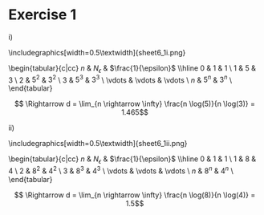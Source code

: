 # Exercise 1

i)

\includegraphics[width=0.5\textwidth]{sheet6_1i.png}

\begin{tabular}{c|cc}
  $n$ & $N_{\epsilon}$ & $\frac{1}{\epsilon}$ \\\hline
  $0$ & $1$ & $1$ \\
  $1$ & $5$ & $3$ \\
  $2$ & $5^2$ & $3^2$ \\
  $3$ & $5^3$ & $3^3$ \\
  \vdots & \vdots & \vdots \\
  $n$ & $5^n$ & $3^n$ \\
\end{tabular}

$$ \Rightarrow d = \lim_{n \rightarrow \infty} \frac{n \log(5)}{n \log(3)} = 1.465$$

ii)

\includegraphics[width=0.5\textwidth]{sheet6_1ii.png}

\begin{tabular}{c|cc}
  $n$ & $N_{\epsilon}$ & $\frac{1}{\epsilon}$ \\\hline
  $0$ & $1$ & $1$ \\
  $1$ & $8$ & $4$ \\
  $2$ & $8^2$ & $4^2$ \\
  $3$ & $8^3$ & $4^3$ \\
  \vdots & \vdots & \vdots \\
  $n$ & $8^n$ & $4^n$ \\
\end{tabular}

$$ \Rightarrow d = \lim_{n \rightarrow \infty} \frac{n \log(8)}{n \log(4)} = 1.5$$
